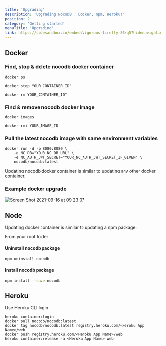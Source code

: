 ```yaml
---
title: 'Upgrading'
description: 'Upgrading NocoDB : Docker, npm, Heroku!'
position: 2
category: 'Getting started'
menuTitle: 'Upgrading'
link: https://codesandbox.io/embed/vigorous-firefly-80kq5?hidenavigation=1&theme=dark
---
```


## Docker
### Find, stop & delete nocodb docker container 
```
docker ps

docker stop YOUR_CONTAINER_ID"

docker rm YOUR_CONTAINER_ID"
```

### Find & remove nocodb docker image
```
docker images

docker rmi YOUR_IMAGE_ID
```

### Pull the latest nocodb image with same environment variables
```
docker run -d -p 8080:8080 \
    -e NC_DB="YOUR_NC_DB_URL" \
    -e NC_AUTH_JWT_SECRET="YOUR_NC_AUTH_JWT_SECRET_IF_GIVEN" \
    nocodb/nocodb:latest
```

Updating nocodb docker container is similar to updating [any other docker container](https://www.whitesourcesoftware.com/free-developer-tools/blog/update-docker-images/).
 
### Example docker upgrade
![Screen Shot 2021-09-16 at 09 23 07](https://user-images.githubusercontent.com/5435402/133578984-53c6b96b-3e8b-4a96-b6c2-36f3c09ffdde.png)



## Node 

Updating docker container is similar to updating a npm package.

From your root folder 

#### Uninstall nocodb package
```bash
npm uninstall nocodb
```
#### Install nocodb package
```bash
npm install --save nocodb
```


## Heroku

Use Heroku CLI login

```
heroku container:login
docker pull nocodb/nocodb:latest
docker tag nocodb/nocodb:latest registry.heroku.com/<Heroku App Name>/web
docker push registry.heroku.com/<Heroku App Name>/web
heroku container:release -a <Heroku App Name> web
```


